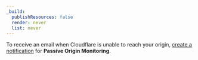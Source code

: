 ```yaml
---
_build:
  publishResources: false
  render: never
  list: never
---
```

To receive an email when Cloudflare is unable to reach your origin, [create a notification](/notifications/configure-create/create-notifications) for **Passive Origin Monitoring**.
